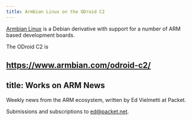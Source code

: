 ```yaml
---
title: Armbian Linux on the ODroid C2
---
```


[Armbian Linux] is a Debian derivative with support for a number of ARM based development boards.

[Armbian Linux]:https://www.armbian.com/

The ODroid C2 is 

https://www.armbian.com/odroid-c2/
---
title: Works on ARM News
---
Weekly news from the ARM ecosystem, written by 
Ed Vielmetti at Packet.

Submissions and subscriptions to ed@packet.net.
